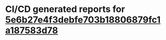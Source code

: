 # CI/CD generated reports for [5e6b27e4f3debfe703b18806879fc1a187583d78](https://github.com/hydephp/develop/commit/5e6b27e4f3debfe703b18806879fc1a187583d78)
